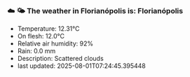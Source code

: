 ### ☁️ 🌤️  The weather in Florianópolis is: Florianópolis

- Temperature: 12.31°C
- On flesh: 12.0°C
- Relative air humidity: 92%
- Rain: 0.0 mm
- Description: Scattered clouds
- last updated: 2025-08-01T07:24:45.395448
